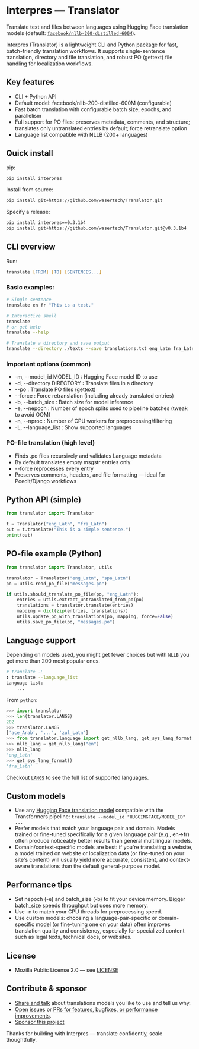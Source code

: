 # Interpres — Translator

Translate text and files between languages using Hugging Face translation models (default: [`facebook/nllb-200-distilled-600M`](https://huggingface.co/facebook/nllb-200-distilled-600M)).

Interpres (Translator) is a lightweight CLI and Python package for fast, batch-friendly translation workflows. It supports single-sentence translation, directory and file translation, and robust PO (gettext) file handling for localization workflows.

## Key features
- CLI + Python API
- Default model: facebook/nllb-200-distilled-600M (configurable)
- Fast batch translation with configurable batch size, epochs, and parallelism
- Full support for PO files: preserves metadata, comments, and structure; translates only untranslated entries by default; force retranslate option
- Language list compatible with NLLB (200+ languages)

## Quick install

pip:
```zsh
pip install interpres
```

Install from source:
```zsh
pip install git+https://github.com/wasertech/Translator.git
```

Specify a release:
```zsh
pip install interpres==0.3.1b4
pip install git+https://github.com/wasertech/Translator.git@v0.3.1b4
```

## CLI overview

Run:
```zsh
translate [FROM] [TO] [SENTENCES...]
```

### Basic examples:
```zsh
# Single sentence
translate en fr "This is a test."

# Interactive shell
translate
# or get help
translate --help

# Translate a directory and save output
translate --directory ./texts --save translations.txt eng_Latn fra_Latn
```

### Important options (common)
- -m, --model_id MODEL_ID : Hugging Face model ID to use
- -d, --directory DIRECTORY : Translate files in a directory
- --po : Translate PO files (gettext)
- --force : Force retranslation (including already translated entries)
- -b, --batch_size : Batch size for model inference
- -e, --nepoch : Number of epoch splits used to pipeline batches (tweak to avoid OOM)
- -n, --nproc : Number of CPU workers for preprocessing/filtering
- -L, --language_list : Show supported languages

### PO-file translation (high level)
- Finds .po files recursively and validates Language metadata
- By default translates empty msgstr entries only
- --force reprocesses every entry
- Preserves comments, headers, and file formatting — ideal for Poedit/Django workflows

## Python API (simple)
```python
from translator import Translator

t = Translator("eng_Latn", "fra_Latn")
out = t.translate("This is a simple sentence.")
print(out)
```

## PO-file example (Python)
```python
from translator import Translator, utils

translator = Translator("eng_Latn", "spa_Latn")
po = utils.read_po_file("messages.po")

if utils.should_translate_po_file(po, "eng_Latn"):
    entries = utils.extract_untranslated_from_po(po)
    translations = translator.translate(entries)
    mapping = dict(zip(entries, translations))
    utils.update_po_with_translations(po, mapping, force=False)
    utils.save_po_file(po, "messages.po")
```

## Language support
Depending on models used, you might get fewer choices 
but with `NLLB` you get more than 200 most popular ones.

```zsh
# translate -L
❯ translate --language_list
Language list:
    ...
```

From `python`:
```python
>>> import translator
>>> len(translator.LANGS)
202
>>> translator.LANGS
['ace_Arab', '...', 'zul_Latn']
>>> from translator.language import get_nllb_lang, get_sys_lang_format
>>> nllb_lang = get_nllb_lang("en")
>>> nllb_lang
'eng_Latn'
>>> get_sys_lang_format()
'fra_Latn'
```

Checkout [`LANGS`](translator/language.py) to see the full list of supported languages.

## Custom models
- Use any [Hugging Face translation model](https://huggingface.co/models?pipeline_tag=translation&sort=downloads) compatible with the Transformers pipeline:
  `translate --model_id "HUGGINGFACE/MODEL_ID" ...`
- Prefer models that match your language pair and domain. Models trained or fine-tuned specifically for a given language pair (e.g., en→fr) often produce noticeably better results than general multilingual models.
- Domain/context-specific models are best: if you're translating a website, a model trained on website or localization data (or fine-tuned on your site's content) will usually yield more accurate, consistent, and context-aware translations than the default general-purpose model.

## Performance tips
- Set nepoch (-e) and batch_size (-b) to fit your device memory. Bigger batch_size speeds throughput but uses more memory.
- Use -n to match your CPU threads for preprocessing speed.
- Use custom models: choosing a language-pair-specific or domain-specific model (or fine-tuning one on your data) often improves translation quality and consistency, especially for specialized content such as legal texts, technical docs, or websites.

## License
- Mozilla Public License 2.0 — see [LICENSE](LICENSE)

## Contribute & sponsor
- [Share and talk](https://github.com/wasertech/Translator/discussions/categories/show-and-tell) about translations models you like to use and tell us why.
- [Open issues](https://github.com/wasertech/Translator/issues) or [PRs for features, bugfixes, or performance improvements](https://github.com/wasertech/Translator/pulls).
- [Sponsor this project](https://github.com/sponsors/wasertech)

Thanks for building with Interpres — translate confidently, scale thoughtfully.
